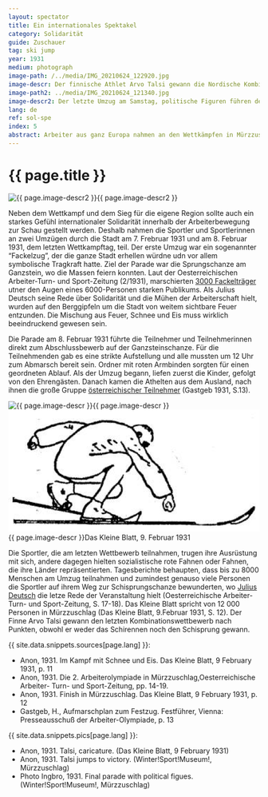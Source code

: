 ```yaml
---
layout: spectator
title: Ein internationales Spektakel
category: Solidarität
guide: Zuschauer
tag: ski jump
year: 1931
medium: photograph
image-path: /../media/IMG_20210624_122920.jpg
image-descr: Der finnische Athlet Arvo Talsi gewann die Nordische Kombination (Schisprung und Langlauf) und sprang 43,5m weit bei seinem weitesten Sprung. Der Deutsche Häußler sprang zwar weiter (44,5m), aber Talsi gewann nach Punkten und sicherte sich so den Gesamtsieg. Häußler wurde im Wettbewerb Dritter. Karikatur Talsis bei Telemark.
image-path2: ../media/IMG_20210624_121340.jpg
image-descr2: Der letzte Umzug am Samstag, politische Figuren führen den Zug an - Dr Karl Renner, Julius Deutsch, Dr Eldersch (von links nach rechts)
lang: de
ref: sol-spe
index: 5
abstract: Arbeiter aus ganz Europa nahmen an den Wettkämpfen in Mürzzuschlag teinl und zeigten sich als länder- und sprachübergreifende Gemeinschaft.
---
```

<body>
    <div class="infotext">
        <h1  id="title">{{ page.title }}</h1>
        <div class="grid-item" id="exhibit-image"><img src="../media/IMG_20210624_121340.jpg" class="img-fluid" alt="{{ page.image-descr2 }}">{{ page.image-descr2 }}</div>
        <div class="grid-item">
            <p>Neben dem Wettkampf und dem Sieg für die eigene Region sollte auch ein starkes Gefühl internationaler Solidarität innerhalb der Arbeiterbewegung zur Schau gestellt werden. Deshalb nahmen die Sportler und Sportlerinnen an zwei Umzügen durch die Stadt am 7. Frebruar 1931 und am 8. Februar 1931, dem letzten Wettkampftag, teil. Der erste Umzug war ein sogenannter “Fackelzug”, der die ganze Stadt erhellen würdne udn vor allem symbolische Tragkraft hatte. Ziel der Parade war die Sprungschanze am Ganzstein, wo die Massen feiern konnten. Laut der <span class="quote">Oesterreichischen Arbeiter-Turn- und Sport-Zeitung</span> (2/1931), marschierten <a href="#" class="link-info" data-toggle="tooltip" title="Athleten, Veranstalter, Freiwillige und weitere angehörige der Arbeiterschaft">3000 Fackelträger</a> utner den Augen eines 6000-Personen starken Publikums. Als Julius Deutsch seine Rede über Solidarität und die Mühen der Arbeiterschaft hielt, wurden auf den Berggipfeln um die Stadt von weitem sichtbare Feuer entzunden. Die Mischung aus Feuer, Schnee und Eis muss wirklich beeindruckend gewesen sein.</p>
            <p>Die Parade am 8. Februar 1931 führte die Teilnehmer und Teilnehmerinnen direkt zum Abschlussbewerb auf der Ganzsteinschanze. Für die Teilnehmenden gab es eine strikte Aufstellung und alle mussten um 12 Uhr zum Abmarsch bereit sein. Ordner mit roten Armbinden sorgten für einen geordneten Ablauf. Als der Umzug begann, liefen zuerst die Kinder, gefolgt von den Ehrengästen. Danach kamen die Athelten aus dem Ausland, nach ihnen die große Gruppe <a href="#" class="link-info" data-toggle="tooltip" title="Die Sportlerinnen und Sportler marschierten in Bundeslandgruppen, von jenem, dass von Mürzzuschlag am weitesten entfernt war bus zum nahesten. Zahlenmäßig war Österreich den anderen Nationen weit überlegen.">österreichischer Teilnehmer</a> <span id="source">(Gastgeb 1931, S.13)</span>.</p>
        </div>
        <div class="grid-item" id="exhibit-image"><img src="../media/IMG_20210624_122920.jpg" class="img-fluid" alt="{{ page.image-descr }}">{{ page.image-descr }}</div>
        <div class="grid-item" id="exhibit-image"><img src="../media/dkb_19310209_talsi.png" class="img-fluid" alt="Talsi lands, caricature"> {{ page.image-descr }}<span id="source">Das Kleine Blatt, 9. Februar 1931</span></div>
        <div class="grid-item">
        <p>Die Sportler, die am letzten Wettbewerb teilnahmen, trugen ihre Ausrüstung mit sich, andere dagegen hielten sozialistische rote Fahnen oder Fahnen, die ihre Länder repräsentierten. Tagesberichte behaupten, dass bis zu 8000 Menschen am Umzug teilnahmen und zumindest genauso viele Personen die Sportler auf ihrem Weg zur Schisprungschanze bewunderten, wo <a href="#" class="link-info" data-toggle="tooltip" title="Politiker, Autor, Gründer des sozialdemokratischen Verteidigung Republikanischer Schutzbund.">Julius Deutsch</a> die letze Rede der Veranstaltung hielt (<span id="source">Oesterreichische Arbeiter-Turn- und Sport-Zeitung</span>, S. 17-18). <span class="quote">Das Kleine Blatt</span> spricht von 12 000 Personen in Mürzzuschlag <span id="source">(<span class="quote">Das Kleine Blatt</span>, 9.Februar 1931, S. 12)</span>. Der Finne Arvo Talsi gewann den letzten Kombinationswettbewerb nach Punkten, obwohl er weder das Schirennen noch den Schisprung gewann.</p>
        </div>
        <div class="grid-item" class="resources">
            <div class="resource-title">{{ site.data.snippets.sources[page.lang] }}:</div>
                <ul>
                    <li>Anon, 1931. Im Kampf mit Schnee und Eis. <span id="source">Das Kleine Blatt</span>, 9 February 1931, p. 11</li>
                    <li>Anon, 1931. Die 2. Arbeiterolympiade in Mürzzuschlag,<span id="source">Oesterreichische Arbeiter- Turn- und Sport-Zeitung</span>, pp. 14-19.</li>
                    <li>Anon, 1931. Finish in Mürzzuschlag. <span id="source">Das Kleine Blatt</span>, 9 February 1931, p. 12</li>
                    <li>Gastgeb, H., Aufmarschplan zum Festzug. <span id="source">Festführer</span>, Vienna: Presseausschuß der Arbeiter-Olympiade, p. 13</li>
                </ul>
        </div>
        <div class="grid-item" class="resources">
            <div class="resource-title">{{ site.data.snippets.pics[page.lang] }}:</div>
                <ul>
                    <li>Anon, 1931. Talsi, caricature. (<span id="source">Das Kleine Blatt</span>, 9 February 1931)</li>
                    <li>Anon, 1931. Talsi jumps to victory. (Winter!Sport!Museum!, Mürzzuschlag)</li>
                    <li>Photo Ingbro, 1931. Final parade with political figues. (Winter!Sport!Museum!, Mürzzuschlag)</li>
                </ul>
        </div>
    </div>
</body>